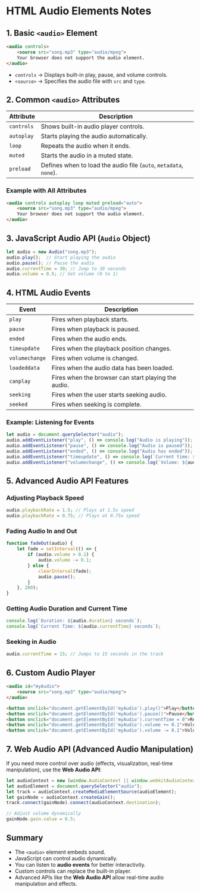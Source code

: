  # HTML Audio Elements Notes

## 1. Basic `<audio>` Element 
```html  
<audio controls>  
    <source src="song.mp3" type="audio/mpeg">
    Your browser does not support the audio element.
</audio>
```
- `controls` → Displays built-in play, pause, and volume controls.
- `<source>` → Specifies the audio file with `src` and `type`.

## 2. Common `<audio>` Attributes
| Attribute | Description |
|-----------|------------|
| `controls` | Shows built-in audio player controls. |
| `autoplay` | Starts playing the audio automatically. |
| `loop` | Repeats the audio when it ends. |
| `muted` | Starts the audio in a muted state. |
| `preload` | Defines when to load the audio file (`auto`, `metadata`, `none`). |

### Example with All Attributes
```html
<audio controls autoplay loop muted preload="auto">
    <source src="song.mp3" type="audio/mpeg">
    Your browser does not support the audio element.
</audio>
```

## 3. JavaScript Audio API (`Audio` Object)
```javascript
let audio = new Audio("song.mp3");
audio.play();  // Start playing the audio
audio.pause(); // Pause the audio
audio.currentTime = 30; // Jump to 30 seconds
audio.volume = 0.5; // Set volume (0 to 1)
```

## 4. HTML Audio Events
| Event | Description |
|-------|------------|
| `play` | Fires when playback starts. |
| `pause` | Fires when playback is paused. |
| `ended` | Fires when the audio ends. |
| `timeupdate` | Fires when the playback position changes. |
| `volumechange` | Fires when volume is changed. |
| `loadeddata` | Fires when the audio data has been loaded. |
| `canplay` | Fires when the browser can start playing the audio. |
| `seeking` | Fires when the user starts seeking audio. |
| `seeked` | Fires when seeking is complete. |

### Example: Listening for Events
```javascript
let audio = document.querySelector("audio");
audio.addEventListener("play", () => console.log("Audio is playing"));
audio.addEventListener("pause", () => console.log("Audio is paused"));
audio.addEventListener("ended", () => console.log("Audio has ended"));
audio.addEventListener("timeupdate", () => console.log(`Current time: ${audio.currentTime}s`));
audio.addEventListener("volumechange", () => console.log(`Volume: ${audio.volume}`));
```

## 5. Advanced Audio API Features

### Adjusting Playback Speed
```javascript
audio.playbackRate = 1.5; // Plays at 1.5x speed
audio.playbackRate = 0.75; // Plays at 0.75x speed
```

### Fading Audio In and Out
```javascript
function fadeOut(audio) {
    let fade = setInterval(() => {
        if (audio.volume > 0.1) {
            audio.volume -= 0.1;
        } else {
            clearInterval(fade);
            audio.pause();
        }
    }, 200);
}
```

### Getting Audio Duration and Current Time
```javascript
console.log(`Duration: ${audio.duration} seconds`);
console.log(`Current Time: ${audio.currentTime} seconds`);
```

### Seeking in Audio
```javascript
audio.currentTime = 15; // Jumps to 15 seconds in the track
```

## 6. Custom Audio Player
```html
<audio id="myAudio">
    <source src="song.mp3" type="audio/mpeg">
</audio>

<button onclick="document.getElementById('myAudio').play()">Play</button>
<button onclick="document.getElementById('myAudio').pause()">Pause</button>
<button onclick="document.getElementById('myAudio').currentTime = 0">Restart</button>
<button onclick="document.getElementById('myAudio').volume += 0.1">Volume +</button>
<button onclick="document.getElementById('myAudio').volume -= 0.1">Volume -</button>
```

## 7. Web Audio API (Advanced Audio Manipulation)
If you need more control over audio (effects, visualization, real-time manipulation), use the **Web Audio API**:
```javascript
let audioContext = new (window.AudioContext || window.webkitAudioContext)();
let audioElement = document.querySelector("audio");
let track = audioContext.createMediaElementSource(audioElement);
let gainNode = audioContext.createGain();
track.connect(gainNode).connect(audioContext.destination);

// Adjust volume dynamically
gainNode.gain.value = 0.5;
```

## Summary
- The `<audio>` element embeds sound.
- JavaScript can control audio dynamically.
- You can listen to **audio events** for better interactivity.
- Custom controls can replace the built-in player.
- Advanced APIs like the **Web Audio API** allow real-time audio manipulation and effects.


